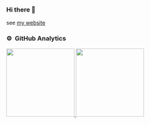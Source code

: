 ### Hi there 👋

see [my website](https://randomairborne.dev/)

### ⚙️ &nbsp;GitHub Analytics
<p align="left">
<a href="https://github.com/randomairborne">
  <img height="180em" src="https://github-readme-stats-eight-theta.vercel.app/api?username=randomairborne&show_icons=true&theme=algolia&include_all_commits=true&count_private=true"/>
  <img height="180em" src="https://github-readme-stats-eight-theta.vercel.app/api/top-langs/?username=randomairborne&layout=compact&langs_count=8&theme=algolia"/>
</a>
</p>
